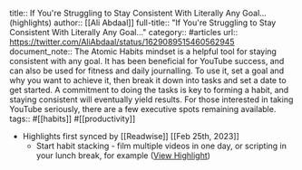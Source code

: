 title:: If You're Struggling to Stay Consistent With Literally Any Goal... (highlights)
author:: [[Ali Abdaal]]
full-title:: "If You're Struggling to Stay Consistent With Literally Any Goal..."
category:: #articles
url:: https://twitter.com/AliAbdaal/status/1629089515460562945
document_note:: The Atomic Habits mindset is a helpful tool for staying consistent with any goal. It has been beneficial for YouTube success, and can also be used for fitness and daily journalling. To use it, set a goal and why you want to achieve it, then break it down into tasks and set a date to get started. A commitment to doing the tasks is key to forming a habit, and staying consistent will eventually yield results. For those interested in taking YouTube seriously, there are a few executive spots remaining available.
tags:: #[[habits]] #[[productivity]]

- Highlights first synced by [[Readwise]] [[Feb 25th, 2023]]
	- Start habit stacking - film multiple videos in one day, or scripting in your lunch break, for example ([View Highlight](https://read.readwise.io/read/01gt3as77qp6ywv2njb3152njd))